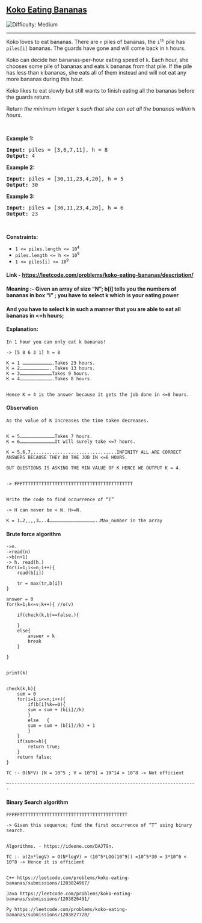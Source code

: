 <h2><a href="https://leetcode.com/problems/koko-eating-bananas">Koko Eating Bananas</a></h2> <img src='https://img.shields.io/badge/Difficulty-Medium-orange' alt='Difficulty: Medium' /><hr><p>Koko loves to eat bananas. There are <code>n</code> piles of bananas, the <code>i<sup>th</sup></code> pile has <code>piles[i]</code> bananas. The guards have gone and will come back in <code>h</code> hours.</p>

<p>Koko can decide her bananas-per-hour eating speed of <code>k</code>. Each hour, she chooses some pile of bananas and eats <code>k</code> bananas from that pile. If the pile has less than <code>k</code> bananas, she eats all of them instead and will not eat any more bananas during this hour.</p>

<p>Koko likes to eat slowly but still wants to finish eating all the bananas before the guards return.</p>

<p>Return <em>the minimum integer</em> <code>k</code> <em>such that she can eat all the bananas within</em> <code>h</code> <em>hours</em>.</p>

<p>&nbsp;</p>
<p><strong class="example">Example 1:</strong></p>

<pre>
<strong>Input:</strong> piles = [3,6,7,11], h = 8
<strong>Output:</strong> 4
</pre>

<p><strong class="example">Example 2:</strong></p>

<pre>
<strong>Input:</strong> piles = [30,11,23,4,20], h = 5
<strong>Output:</strong> 30
</pre>

<p><strong class="example">Example 3:</strong></p>

<pre>
<strong>Input:</strong> piles = [30,11,23,4,20], h = 6
<strong>Output:</strong> 23
</pre>

<p>&nbsp;</p>
<p><strong>Constraints:</strong></p>

<ul>
	<li><code>1 &lt;= piles.length &lt;= 10<sup>4</sup></code></li>
	<li><code>piles.length &lt;= h &lt;= 10<sup>9</sup></code></li>
	<li><code>1 &lt;= piles[i] &lt;= 10<sup>9</sup></code></li>
</ul>

#### Link - https://leetcode.com/problems/koko-eating-bananas/description/ 

#### Meaning :- Given an array of size “N”; b[i] tells you the numbers of bananas in box “i” ; you have to select k which is your eating power 

#### And you have to select k in such a manner that you are able to eat all bananas in <=h hours; 

#### Explanation:

    In 1 hour you can only eat k bananas! 

    -> [5 8 6 3 1] h = 8 

    K = 1 …………………………….Takes 23 hours. 
    K = 2……………………………..Takes 13 hours. 
    K = 3………………………………Takes 9 hours.
    K = 4……………………………….Takes 8 hours.


    Hence K = 4 is the answer because it gets the job done in <=8 hours. 


#### Observation

    As the value of K increases the time taken decreases. 


    K = 5…………………………………Takes 7 hours.
    K = 6…………………………………It will surely take <=7 hours. 

    K = 5,6,7,...............................INFINITY ALL ARE CORRECT ANSWERS BECAUSE THEY DO THE JOB IN <=8 HOURS.

    BUT QUESTIONS IS ASKING THE MIN VALUE OF K HENCE WE OUTPUT K = 4. 


    -> FFFTTTTTTTTTTTTTTTTTTTTTTTTTTTTTTTTTTTTTTTTT


    Write the code to find occurrence of “T”

    -> H can never be < N. H>=N. 

    K = 1…2,,,,3…..4……………………………………………..Max_number in the array 

#### Brute force algorithm

    ->n.
    ->read(n)
    ->b[n+1]
    -> h. read(h.)
    for(i=1;i<=n;i++){
        read(b[i])
        
        tr = max(tr,b[i])
    }

    answer = 0 
    for(k=1;k<=v;k++){ //o(v)
        
        if(check(k,b)==false.){
            
        }
        else{
            answer = k 
            break 
        }
        
    }


    print(k)


    check(k,b){
        sum = 0 
        for(i=1;i<=n;i++){
            if(b[i]%k==0){
            sum = sum + (b[i]//k)
            }
            else   {
            sum = sum + (b[i]//k) + 1     
            }
        }
        if(sum<=h){
            return true;
        }
        return false;
    }

    TC :- O(N*V) [N = 10^5 ; V = 10^9] = 10^14 > 10^8 -> Not efficient 

    —----------------------------------------------------------------------

#### Binary Search algorithm

    FFFFFTTTTTTTTTTTTTTTTTTTTTTTTTTTTTTTTTTTTTTTT

    -> Given this sequence; find the first occurrence of “T” using binary search. 


    Algorithms. - https://ideone.com/DAJT9n.

    TC :- o(2n*logV) = O(N*logV) = (10^5*LOG(10^9)) =10^5*30 = 3*10^6 < 10^8 -> Hence it is efficient 

 
    C++ https://leetcode.com/problems/koko-eating-bananas/submissions/1203824967/

    Java https://leetcode.com/problems/koko-eating-bananas/submissions/1203826491/

    Py https://leetcode.com/problems/koko-eating-bananas/submissions/1203827728/ 
